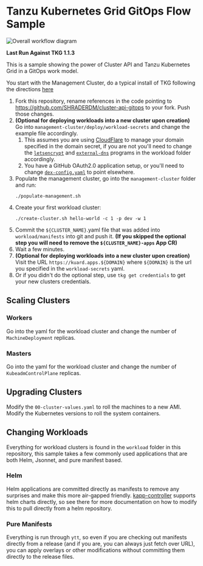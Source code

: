 # Tanzu Kubernetes Grid GitOps Flow Sample

![Overall workflow diagram](gitops.drawio.png?raw=true "TKG GitOps Flow")

**Last Run Against TKG 1.1.3**

This is a sample showing the power of Cluster API and Tanzu Kubernetes Grid in a GitOps work model.

You start with the Management Cluster, do a typical install of TKG following the directions [here](https://docs.vmware.com/en/VMware-Tanzu-Kubernetes-Grid/1.1/vmware-tanzu-kubernetes-grid-11/GUID-index.html)

1. Fork this repository, rename references in the code pointing to https://github.com/SHRADERDM/cluster-api-gitops to your fork.  Push those changes.
1. **(Optional for deploying workloads into a new cluster upon creation)** Go into `management-cluster/deploy/workload-secrets` and change the example file accordingly.  
    1. This assumes you are using [CloudFlare](https://www.cloudflare.com/) to manage your domain specified in the domain secret, if you are not you'll need to change the [`letsencrypt`](workload/letsencrypt/manifests/letsencrypt-issuer.yaml#L19-L21) and [`external-dns`](workload/external-dns/manifests/external-dns.yaml#L67-L78) programs in the workload folder accordingly.
    1. You have a GitHub OAuth2.0 application setup, or you'll need to change [`dex-config.yaml`](workload/dex/manifests/dex-config.yaml#L35-L47) to point elsewhere.
1. Populate the management cluster, go into the `management-cluster` folder and run:
    ```
    ./populate-management.sh
    ```
1. Create your first workload cluster:
    ```
    ./create-cluster.sh hello-world -c 1 -p dev -w 1
    ```
1. Commit the `${CLUSTER_NAME}`.yaml file that was added into `workload/manifests` into git and push it. **(If you skipped the optional step you will need to remove the `${CLUSTER_NAME}-apps` App CR)**
1. Wait a few minutes.
1. **(Optional for deploying workloads into a new cluster upon creation)** Visit the URL `https://kuard.apps.${DOMAIN}` where `${DOMAIN}` is the url you specified in the `workload-secrets` yaml.  
1. Or if you didn't do the optional step, use `tkg get credentials` to get your new clusters credentials.

## Scaling Clusters

### Workers
Go into the yaml for the workload cluster and change the number of `MachineDeployment` replicas.

### Masters
Go into the yaml for the workload cluster and change the number of `KubeadmControlPlane` replicas.

## Upgrading Clusters

Modify the `00-cluster-values.yaml` to roll the machines to a new AMI.  Modify the Kubernetes versions to roll the system containers.

## Changing Workloads

Everything for workload clusters is found in the `workload` folder in this repository, this sample takes a few commonly used applications that are both Helm, Jsonnet, and pure manifest based.

### Helm

Helm applications are committed directly as manifests to remove any surprises and make this more air-gapped friendly.  [kapp-controller](https://github.com/k14s/kapp-controller) supports helm charts directly, so see there for more documentation on how to modify this to pull directly from a helm repository.

### Pure Manifests

Everything is run through `ytt`, so even if you are checking out manifests directly from a release (and if you are, you can always just fetch over URL), you can apply overlays or other modifications without committing them directly to the release files.
